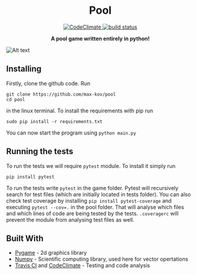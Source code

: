 <h1 align="center"> Pool </h1>
<p align="center">
    <a href="https://codeclimate.com/github/max-kov/pool">
        <img src="https://codeclimate.com/github/max-kov/pool/badges/gpa.svg"
             alt="CodeClimate">
    <a href="https://travis-ci.org/max-kov/pool">
        <img src="https://travis-ci.org/max-kov/pool.svg?branch=table_rework"
             alt="build status">
    </a>
</p>

<p align="center"><b> A pool game written entirely in python! </b></p>


![Alt text](/../screenshots/screen_recording_2.gif?raw=true "Game gif")


## Installing

Firstly, clone the github code. Run

```
git clone https://github.com/max-kov/pool
cd pool
```

in the linux terminal. To install the requirements with pip run

```
sudo pip install -r requirements.txt
```

You can now start the program using `python main.py`

## Running the tests

To run the tests we will require `pytest` module. To install it simply run

```
pip install pytest
```

To run the tests write `pytest` in the game folder. Pytest will recursively search for test files (which are initially located in tests folder).
You can also check test coverage by installing `pip install pytest-coverage` and executing
`pytest --cov=.` in the pool folder. That will analyse which files and which lines of code are being tested by the tests.
`.coveragerc` will prevent the module from analysing test files as well.

## Built With

* [Pygame](http://www.pygame.org/) - 2d graphics library
* [Numpy](http://www.numpy.org/) - Scientific computing library, used here for vector opertations
* [Travis CI](https://travis-ci.org/) and [CodeClimate](https://codeclimate.com/) - Testing and code analysis